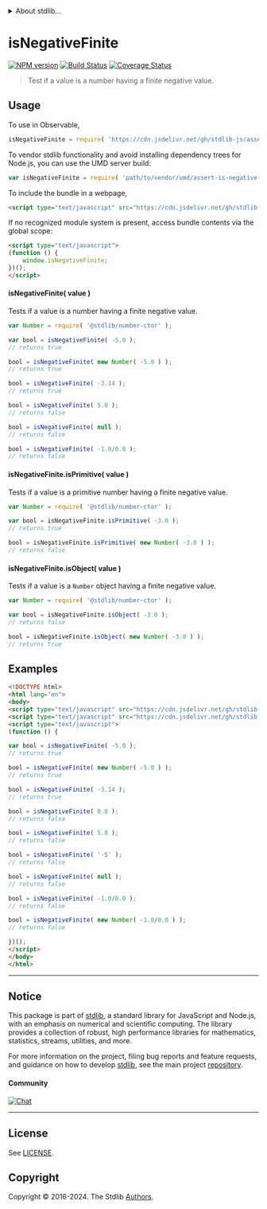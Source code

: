 <!--

@license Apache-2.0

Copyright (c) 2024 The Stdlib Authors.

Licensed under the Apache License, Version 2.0 (the "License");
you may not use this file except in compliance with the License.
You may obtain a copy of the License at

   http://www.apache.org/licenses/LICENSE-2.0

Unless required by applicable law or agreed to in writing, software
distributed under the License is distributed on an "AS IS" BASIS,
WITHOUT WARRANTIES OR CONDITIONS OF ANY KIND, either express or implied.
See the License for the specific language governing permissions and
limitations under the License.

-->


<details>
  <summary>
    About stdlib...
  </summary>
  <p>We believe in a future in which the web is a preferred environment for numerical computation. To help realize this future, we've built stdlib. stdlib is a standard library, with an emphasis on numerical and scientific computation, written in JavaScript (and C) for execution in browsers and in Node.js.</p>
  <p>The library is fully decomposable, being architected in such a way that you can swap out and mix and match APIs and functionality to cater to your exact preferences and use cases.</p>
  <p>When you use stdlib, you can be absolutely certain that you are using the most thorough, rigorous, well-written, studied, documented, tested, measured, and high-quality code out there.</p>
  <p>To join us in bringing numerical computing to the web, get started by checking us out on <a href="https://github.com/stdlib-js/stdlib">GitHub</a>, and please consider <a href="https://opencollective.com/stdlib">financially supporting stdlib</a>. We greatly appreciate your continued support!</p>
</details>

# isNegativeFinite

[![NPM version][npm-image]][npm-url] [![Build Status][test-image]][test-url] [![Coverage Status][coverage-image]][coverage-url] <!-- [![dependencies][dependencies-image]][dependencies-url] -->

> Test if a value is a number having a finite negative value.



<section class="usage">

## Usage

To use in Observable,

```javascript
isNegativeFinite = require( 'https://cdn.jsdelivr.net/gh/stdlib-js/assert-is-negative-finite@umd/browser.js' )
```

To vendor stdlib functionality and avoid installing dependency trees for Node.js, you can use the UMD server build:

```javascript
var isNegativeFinite = require( 'path/to/vendor/umd/assert-is-negative-finite/index.js' )
```

To include the bundle in a webpage,

```html
<script type="text/javascript" src="https://cdn.jsdelivr.net/gh/stdlib-js/assert-is-negative-finite@umd/browser.js"></script>
```

If no recognized module system is present, access bundle contents via the global scope:

```html
<script type="text/javascript">
(function () {
    window.isNegativeFinite;
})();
</script>
```

#### isNegativeFinite( value )

Tests if a value is a number having a finite negative value.

<!-- eslint-disable no-new-wrappers -->

```javascript
var Number = require( '@stdlib/number-ctor' );

var bool = isNegativeFinite( -5.0 );
// returns true

bool = isNegativeFinite( new Number( -5.0 ) );
// returns true

bool = isNegativeFinite( -3.14 );
// returns true

bool = isNegativeFinite( 5.0 );
// returns false

bool = isNegativeFinite( null );
// returns false

bool = isNegativeFinite( -1.0/0.0 );
// returns false
```

#### isNegativeFinite.isPrimitive( value )

Tests if a value is a primitive number having a finite negative value.

<!-- eslint-disable no-new-wrappers -->

```javascript
var Number = require( '@stdlib/number-ctor' );

var bool = isNegativeFinite.isPrimitive( -3.0 );
// returns true

bool = isNegativeFinite.isPrimitive( new Number( -3.0 ) );
// returns false
```

#### isNegativeFinite.isObject( value )

Tests if a value is a `Number` object having a finite negative value.

<!-- eslint-disable no-new-wrappers -->

```javascript
var Number = require( '@stdlib/number-ctor' );

var bool = isNegativeFinite.isObject( -3.0 );
// returns false

bool = isNegativeFinite.isObject( new Number( -3.0 ) );
// returns true
```

</section>

<!-- /.usage -->

<section class="examples">

## Examples

<!-- eslint-disable no-new-wrappers -->

<!-- eslint no-undef: "error" -->

```html
<!DOCTYPE html>
<html lang="en">
<body>
<script type="text/javascript" src="https://cdn.jsdelivr.net/gh/stdlib-js/number-ctor@umd/browser.js"></script>
<script type="text/javascript" src="https://cdn.jsdelivr.net/gh/stdlib-js/assert-is-negative-finite@umd/browser.js"></script>
<script type="text/javascript">
(function () {

var bool = isNegativeFinite( -5.0 );
// returns true

bool = isNegativeFinite( new Number( -5.0 ) );
// returns true

bool = isNegativeFinite( -3.14 );
// returns true

bool = isNegativeFinite( 0.0 );
// returns false

bool = isNegativeFinite( 5.0 );
// returns false

bool = isNegativeFinite( '-5' );
// returns false

bool = isNegativeFinite( null );
// returns false

bool = isNegativeFinite( -1.0/0.0 );
// returns false

bool = isNegativeFinite( new Number( -1.0/0.0 ) );
// returns false

})();
</script>
</body>
</html>
```

</section>

<!-- /.examples -->

<!-- Section for related `stdlib` packages. Do not manually edit this section, as it is automatically populated. -->

<section class="related">

</section>

<!-- /.related -->

<!-- Section for all links. Make sure to keep an empty line after the `section` element and another before the `/section` close. -->


<section class="main-repo" >

* * *

## Notice

This package is part of [stdlib][stdlib], a standard library for JavaScript and Node.js, with an emphasis on numerical and scientific computing. The library provides a collection of robust, high performance libraries for mathematics, statistics, streams, utilities, and more.

For more information on the project, filing bug reports and feature requests, and guidance on how to develop [stdlib][stdlib], see the main project [repository][stdlib].

#### Community

[![Chat][chat-image]][chat-url]

---

## License

See [LICENSE][stdlib-license].


## Copyright

Copyright &copy; 2016-2024. The Stdlib [Authors][stdlib-authors].

</section>

<!-- /.stdlib -->

<!-- Section for all links. Make sure to keep an empty line after the `section` element and another before the `/section` close. -->

<section class="links">

[npm-image]: http://img.shields.io/npm/v/@stdlib/assert-is-negative-finite.svg
[npm-url]: https://npmjs.org/package/@stdlib/assert-is-negative-finite

[test-image]: https://github.com/stdlib-js/assert-is-negative-finite/actions/workflows/test.yml/badge.svg?branch=v0.1.0
[test-url]: https://github.com/stdlib-js/assert-is-negative-finite/actions/workflows/test.yml?query=branch:v0.1.0

[coverage-image]: https://img.shields.io/codecov/c/github/stdlib-js/assert-is-negative-finite/main.svg
[coverage-url]: https://codecov.io/github/stdlib-js/assert-is-negative-finite?branch=main

<!--

[dependencies-image]: https://img.shields.io/david/stdlib-js/assert-is-negative-finite.svg
[dependencies-url]: https://david-dm.org/stdlib-js/assert-is-negative-finite/main

-->

[chat-image]: https://img.shields.io/gitter/room/stdlib-js/stdlib.svg
[chat-url]: https://app.gitter.im/#/room/#stdlib-js_stdlib:gitter.im

[stdlib]: https://github.com/stdlib-js/stdlib

[stdlib-authors]: https://github.com/stdlib-js/stdlib/graphs/contributors

[umd]: https://github.com/umdjs/umd
[es-module]: https://developer.mozilla.org/en-US/docs/Web/JavaScript/Guide/Modules

[deno-url]: https://github.com/stdlib-js/assert-is-negative-finite/tree/deno
[deno-readme]: https://github.com/stdlib-js/assert-is-negative-finite/blob/deno/README.md
[umd-url]: https://github.com/stdlib-js/assert-is-negative-finite/tree/umd
[umd-readme]: https://github.com/stdlib-js/assert-is-negative-finite/blob/umd/README.md
[esm-url]: https://github.com/stdlib-js/assert-is-negative-finite/tree/esm
[esm-readme]: https://github.com/stdlib-js/assert-is-negative-finite/blob/esm/README.md
[branches-url]: https://github.com/stdlib-js/assert-is-negative-finite/blob/main/branches.md

[stdlib-license]: https://raw.githubusercontent.com/stdlib-js/assert-is-negative-finite/main/LICENSE

</section>

<!-- /.links -->
